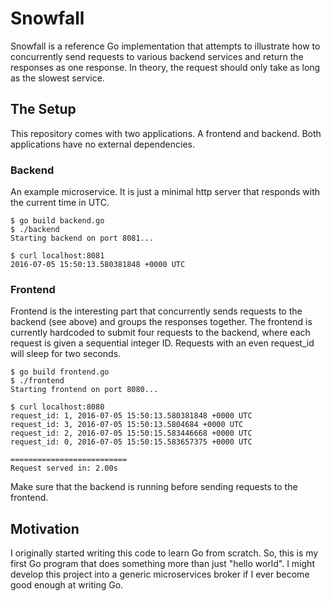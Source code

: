 # Snowfall

Snowfall is a reference Go implementation that attempts to illustrate how to concurrently send requests to various backend services and return the responses as one response. In theory, the request should only take as long as the slowest service.

## The Setup

This repository comes with two applications. A frontend and backend. Both applications have no external dependencies.

### Backend

An example microservice. It is just a minimal http server that responds with the current time in UTC.

```
$ go build backend.go
$ ./backend
Starting backend on port 8081...

$ curl localhost:8081
2016-07-05 15:50:13.580381848 +0000 UTC
```

### Frontend

Frontend is the interesting part that concurrently sends requests to the backend (see above) and groups the responses together. The frontend is currently hardcoded to submit four requests to the backend, where each request is given a sequential integer ID. Requests with an even request_id will sleep for two seconds.

```
$ go build frontend.go
$ ./frontend
Starting frontend on port 8080...

$ curl localhost:8080
request_id: 1, 2016-07-05 15:50:13.580381848 +0000 UTC
request_id: 3, 2016-07-05 15:50:13.5804684 +0000 UTC
request_id: 2, 2016-07-05 15:50:15.583446668 +0000 UTC
request_id: 0, 2016-07-05 15:50:15.583657375 +0000 UTC

==========================
Request served in: 2.00s
```

Make sure that the backend is running before sending requests to the frontend.

## Motivation

I originally started writing this code to learn Go from scratch. So, this is my first Go program that does something more than just "hello world". I might develop this project into a generic microservices broker if I ever become good enough at writing Go.
